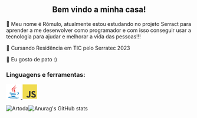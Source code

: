 <h2 align="center">Bem vindo a minha casa!</h2>

🤡 Meu nome é Rômulo, atualmente estou estudando no projeto Serract para aprender a me desenvolver como programador e com isso conseguir usar a tecnologia para ajudar e melhorar a vida das pessoas!!!

📖 Cursando Residência em TIC pelo Serratec 2023

🦆 Eu gosto de pato :)

<h3 align="left">Linguagens e ferramentas:</h3>
</a> <a href="https://www.java.com" target="_blank" rel="noreferrer"> <img src="https://raw.githubusercontent.com/devicons/devicon/master/icons/java/java-original.svg" alt="java" width="40" height="40"/> </a> <a href="https://developer.mozilla.org/en-US/docs/Web/JavaScript" target="_blank" rel="noreferrer"> <img src="https://raw.githubusercontent.com/devicons/devicon/master/icons/javascript/javascript-original.svg" alt="javascript" width="40" height="40"/> </a> </p> 

<p><img align="left" src="https://github-readme-stats.vercel.app/api/top-langs?username=Artoda&show_icons=true&locale=pt-br&layout=compact&theme=radical" alt="Artoda" /></p>

![Anurag's GitHub stats](https://github-readme-stats.vercel.app/api?username=Artoda&show_icons=true&theme=radical)

 


